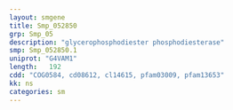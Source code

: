 ```yaml
---
layout: smgene
title: Smp_052850
grp: Smp_05
description: "glycerophosphodiester phosphodiesterase"
smp: Smp_052850.1
uniprot: "G4VAM1"
length:   192
cdd: "COG0584, cd08612, cl14615, pfam03009, pfam13653"
kk: ns
categories: sm
---
```

